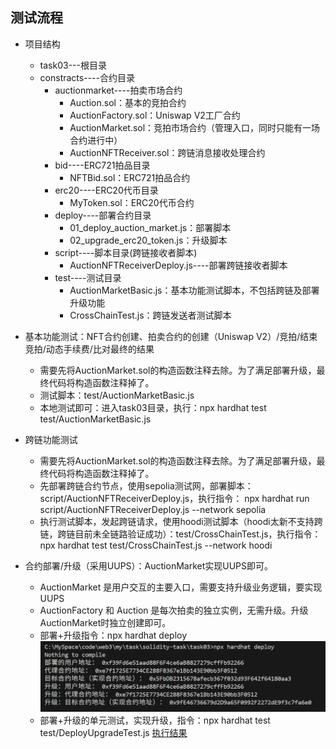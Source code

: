 ## 测试流程
* 项目结构
    * task03---根目录
    * constracts----合约目录
        * auctionmarket----拍卖市场合约
            * Auction.sol：基本的竞拍合约
            * AuctionFactory.sol：Uniswap V2工厂合约
            * AuctionMarket.sol：竞拍市场合约（管理入口，同时只能有一场合约进行中）
            * AuctionNFTReceiver.sol：跨链消息接收处理合约
        * bid----ERC721拍品目录
            * NFTBid.sol：ERC721拍品合约
        * erc20----ERC20代币目录
            * MyToken.sol：ERC20代币合约
        * deploy----部署合约目录
            * 01_deploy_auction_market.js：部署脚本
            * 02_upgrade_erc20_token.js：升级脚本
        * script----脚本目录(跨链接收者脚本)
            * AuctionNFTReceiverDeploy.js----部署跨链接收者脚本
        * test----测试目录
            * AuctionMarketBasic.js：基本功能测试脚本，不包括跨链及部署升级功能
            * CrossChainTest.js：跨链发送者测试脚本

* 基本功能测试：NFT合约创建、拍卖合约的创建（Uniswap V2）/竞拍/结束竞拍/动态手续费/比对最终的结果
    * 需要先将AuctionMarket.sol的构造函数注释去除。为了满足部署升级，最终代码将构造函数注释掉了。
    * 测试脚本：test/AuctionMarketBasic.js
    * 本地测试即可：进入task03目录，执行：npx hardhat test test/AuctionMarketBasic.js
* 跨链功能测试
    * 需要先将AuctionMarket.sol的构造函数注释去除。为了满足部署升级，最终代码将构造函数注释掉了。
    * 先部署跨链合约节点，使用sepolia测试网，部署脚本：script/AuctionNFTReceiverDeploy.js，执行指令： npx hardhat run script/AuctionNFTReceiverDeploy.js --network sepolia
    * 执行测试脚本，发起跨链请求，使用hoodi测试脚本（hoodi太新不支持跨链，跨链目前未全链路验证成功）：test/CrossChainTest.js，执行指令：npx hardhat test test/CrossChainTest.js --network hoodi
* 合约部署/升级（采用UUPS）：AuctionMarket实现UUPS即可。
    * AuctionMarket 是用户交互的主要入口，需要支持升级业务逻辑，要实现UUPS
    * AuctionFactory 和 Auction 是每次拍卖的独立实例，无需升级。升级AuctionMarket时独立创建即可。
    * 部署+升级指令：npx hardhat deploy
    ![执行结果](./pic/部署升级指令执行结果.png)
    * 部署+升级的单元测试，实现升级，指令：npx hardhat test test/DeployUpgradeTest.js
    [执行结果](./pic/测似升级单元测试结果.png)